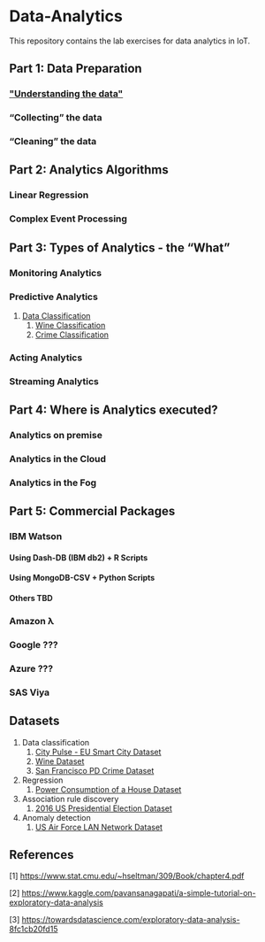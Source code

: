 # Data-Analytics

This repository contains the lab exercises for data analytics in IoT. 

## Part 1: Data Preparation

### ["Understanding the data"](https://github.com/IoT-ECE-NCSU/data-analytics/blob/master/Data%20Preparation/README.md)
### “Collecting” the data
### “Cleaning” the data

## Part 2: Analytics Algorithms

### Linear Regression
### Complex Event Processing

## Part 3: Types of Analytics - the “What”

### Monitoring Analytics
### Predictive Analytics
   1. [Data Classification](https://github.com/IoT-ECE-NCSU/data-analytics/blob/master/Predictive%20Analytics/Data%20Classfication/README.md)
         1. [Wine Classification](https://github.com/IoT-ECE-NCSU/data-analytics/blob/master/Data%20Preparation/wine.ipynb)
         2. [Crime Classification](https://github.com/IoT-ECE-NCSU/data-analytics/blob/master/Data%20Preparation/crime.ipynb)
### Acting Analytics
### Streaming Analytics

## Part 4: Where is Analytics executed?

### Analytics on premise
### Analytics in the Cloud
### Analytics in the Fog

## Part 5: Commercial Packages

### IBM Watson
#### Using Dash-DB (IBM db2) + R Scripts
#### Using MongoDB-CSV + Python Scripts
#### Others TBD
### Amazon λ
### Google ???
### Azure ???
### SAS Viya

## Datasets 
1. Data classification 
      1. [City Pulse - EU Smart City Dataset](http://iot.ee.surrey.ac.uk:8080/datasets.html)
      2. [Wine Dataset](https://archive.ics.uci.edu/ml/datasets/wine)
      3. [San Francisco PD Crime Dataset](https://www.kaggle.com/abidaaslam/crime)
2. Regression 
      1. [Power Consumption of a House Dataset](https://dataverse.harvard.edu/dataset.xhtml?persistentId=doi:10.7910/DVN/FIE0S4)
3. Association rule discovery 
      1. [2016 US Presidential Election Dataset](https://www.kaggle.com/benhamner/2016-us-election)
4. Anomaly detection 
      1. [US Air Force LAN Network Dataset](https://www.kaggle.com/sampadab17/network-intrusion-detection/home)
  
## References
[1] https://www.stat.cmu.edu/~hseltman/309/Book/chapter4.pdf

[2] https://www.kaggle.com/pavansanagapati/a-simple-tutorial-on-exploratory-data-analysis

[3] https://towardsdatascience.com/exploratory-data-analysis-8fc1cb20fd15


